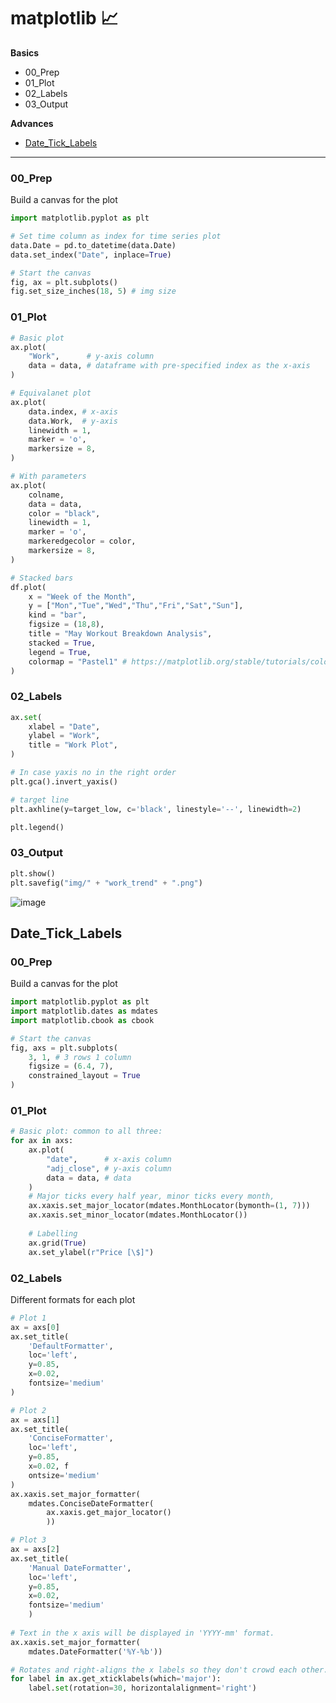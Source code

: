 # matplotlib 📈
**Basics**
- 00_Prep
- 01_Plot
- 02_Labels
- 03_Output

**Advances**
- [Date_Tick_Labels](https://github.com/krystinli/Legoland/blob/main/python/python_matplotlib.md#date_tick_labels)

---------------------

### 00_Prep
Build a canvas for the plot
```py
import matplotlib.pyplot as plt

# Set time column as index for time series plot
data.Date = pd.to_datetime(data.Date)
data.set_index("Date", inplace=True)

# Start the canvas 
fig, ax = plt.subplots()
fig.set_size_inches(18, 5) # img size
```

### 01_Plot
```py
# Basic plot
ax.plot(
    "Work",      # y-axis column 
    data = data, # dataframe with pre-specified index as the x-axis
)

# Equivalanet plot
ax.plot(
    data.index, # x-axis
    data.Work,  # y-axis
    linewidth = 1,
    marker = 'o',
    markersize = 8,
)

# With parameters
ax.plot(
    colname,
    data = data,
    color = "black",
    linewidth = 1,
    marker = 'o',
    markeredgecolor = color,
    markersize = 8,
)

# Stacked bars
df.plot(
    x = "Week of the Month",
    y = ["Mon","Tue","Wed","Thu","Fri","Sat","Sun"],
    kind = "bar",
    figsize = (18,8),
    title = "May Workout Breakdown Analysis",
    stacked = True,
    legend = True,
    colormap = "Pastel1" # https://matplotlib.org/stable/tutorials/colors/colormaps.html
)
```

### 02_Labels
```py
ax.set(
    xlabel = "Date",
    ylabel = "Work",
    title = "Work Plot",
)

# In case yaxis no in the right order
plt.gca().invert_yaxis()

# target line
plt.axhline(y=target_low, c='black', linestyle='--', linewidth=2)

plt.legend()
```

### 03_Output
```py
plt.show()
plt.savefig("img/" + "work_trend" + ".png")
```

![image](https://user-images.githubusercontent.com/33378140/176675843-3fb21bed-3376-4a62-b2a4-5a0347c7396b.png)

## Date_Tick_Labels
### 00_Prep
Build a canvas for the plot
```py
import matplotlib.pyplot as plt
import matplotlib.dates as mdates
import matplotlib.cbook as cbook

# Start the canvas 
fig, axs = plt.subplots(
    3, 1, # 3 rows 1 column
    figsize = (6.4, 7),  
    constrained_layout = True
)
```

### 01_Plot
```py
# Basic plot: common to all three:
for ax in axs:
    ax.plot(
        "date",      # x-axis column
        "adj_close", # y-axis column
        data = data, # data
    )
    # Major ticks every half year, minor ticks every month,
    ax.xaxis.set_major_locator(mdates.MonthLocator(bymonth=(1, 7)))
    ax.xaxis.set_minor_locator(mdates.MonthLocator())
    
    # Labelling
    ax.grid(True)
    ax.set_ylabel(r"Price [\$]")
```

### 02_Labels
Different formats for each plot
```py
# Plot 1
ax = axs[0]
ax.set_title(
    'DefaultFormatter', 
    loc='left', 
    y=0.85, 
    x=0.02, 
    fontsize='medium'
)

# Plot 2
ax = axs[1]
ax.set_title(
    'ConciseFormatter', 
    loc='left', 
    y=0.85, 
    x=0.02, f
    ontsize='medium'
)
ax.xaxis.set_major_formatter(
    mdates.ConciseDateFormatter(
        ax.xaxis.get_major_locator()
        ))

# Plot 3
ax = axs[2]
ax.set_title(
    'Manual DateFormatter', 
    loc='left', 
    y=0.85, 
    x=0.02,
    fontsize='medium'
    )
    
# Text in the x axis will be displayed in 'YYYY-mm' format.
ax.xaxis.set_major_formatter(
    mdates.DateFormatter('%Y-%b'))

# Rotates and right-aligns the x labels so they don't crowd each other.
for label in ax.get_xticklabels(which='major'):
    label.set(rotation=30, horizontalalignment='right')
```


